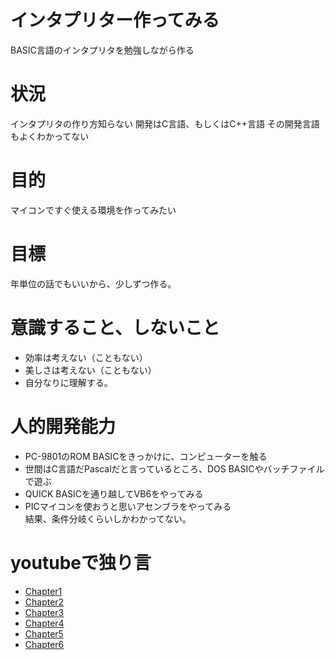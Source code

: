 # インタプリター作ってみる
BASIC言語のインタプリタを勉強しながら作る
# 状況
インタプリタの作り方知らない
開発はC言語、もしくはC++言語
その開発言語もよくわかってない
# 目的
マイコンですぐ使える環境を作ってみたい
# 目標
年単位の話でもいいから、少しずつ作る。
# 意識すること、しないこと
* 効率は考えない（こともない）
* 美しさは考えない（こともない）
* 自分なりに理解する。
# 人的開発能力
* PC-9801のROM BASICをきっかけに、コンピューターを触る
* 世間はC言語だPascalだと言っているところ、DOS BASICやバッチファイルで遊ぶ
* QUICK BASICを通り越してVB6をやってみる
* PICマイコンを使おうと思いアセンブラをやってみる  
結果、条件分岐くらいしかわかってない。

# youtubeで独り言
* [Chapter1](https://youtu.be/s-GLGzqtJJ4) 
* [Chapter2](https://youtu.be/y6u9wT0tXUQ) 
* [Chapter3](https://youtu.be/RjlY-a5mM5w) 
* [Chapter4](https://youtu.be/Hg7AGtbu4a0)
* [Chapter5](https://youtu.be/1Fj-WRw8zFI)
* [Chapter6](https://youtu.be/xq1ypJ4gUBE)
